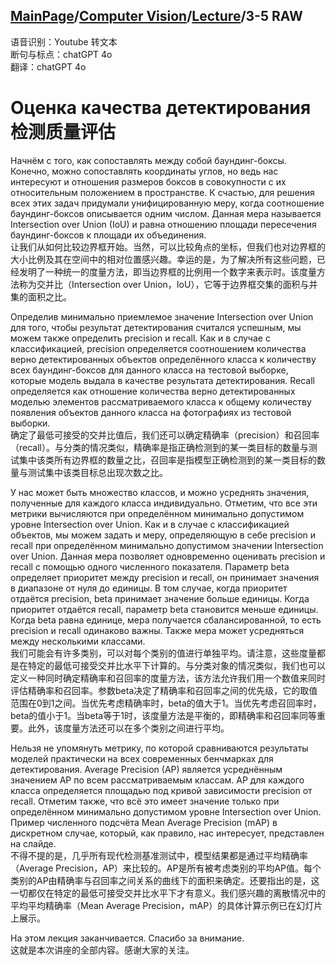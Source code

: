 ## [MainPage](../../index.md)/[Computer Vision](../README.md)/[Lecture](../Lecture.md)/3-5 RAW

语音识别：Youtube 转文本  
断句与标点：chatGPT 4o  
翻译：chatGPT 4o  

# Оценка качества детектирования <br>检测质量评估

Начнём с того, как сопоставлять между собой баундинг-боксы. Конечно, можно сопоставлять координаты углов, но ведь нас интересуют и отношения размеров боксов в совокупности с их относительным положением в пространстве. К счастью, для решения всех этих задач придумали унифицированную меру, когда соотношение баундинг-боксов описывается одним числом. Данная мера называется Intersection over Union (IoU) и равна отношению площади пересечения баундинг-боксов к площади их объединения.  
让我们从如何比较边界框开始。当然，可以比较角点的坐标，但我们也对边界框的大小比例及其在空间中的相对位置感兴趣。幸运的是，为了解决所有这些问题，已经发明了一种统一的度量方法，即当边界框的比例用一个数字来表示时。该度量方法称为交并比（Intersection over Union，IoU），它等于边界框交集的面积与并集的面积之比。

Определив минимально приемлемое значение Intersection over Union для того, чтобы результат детектирования считался успешным, мы можем также определить precision и recall. Как и в случае с классификацией, precision определяется соотношением количества верно детектированных объектов определённого класса к количеству всех баундинг-боксов для данного класса на тестовой выборке, которые модель выдала в качестве результата детектирования. Recall определяется как отношение количества верно детектированных моделью элементов рассматриваемого класса к общему количеству появления объектов данного класса на фотографиях из тестовой выборки.  
确定了最低可接受的交并比值后，我们还可以确定精确率（precision）和召回率（recall）。与分类的情况类似，精确率是指正确检测到的某一类目标的数量与测试集中该类所有边界框的数量之比，召回率是指模型正确检测到的某一类目标的数量与测试集中该类目标总出现次数之比。

У нас может быть множество классов, и можно усреднять значения, полученные для каждого класса индивидуально. Отметим, что все эти метрики вычисляются при определённом минимально допустимом уровне Intersection over Union. Как и в случае с классификацией объектов, мы можем задать и меру, определяющую в себе precision и recall при определённом минимально допустимом значении Intersection over Union. Данная мера позволяет одновременно оценивать precision и recall с помощью одного численного показателя. Параметр beta определяет приоритет между precision и recall, он принимает значения в диапазоне от нуля до единицы. В том случае, когда приоритет отдаётся precision, beta принимает значение больше единицы. Когда приоритет отдаётся recall, параметр beta становится меньше единицы. Когда beta равна единице, мера получается сбалансированной, то есть precision и recall одинаково важны. Также мера может усредняться между несколькими классами.  
我们可能会有许多类别，可以对每个类别的值进行单独平均。请注意，这些度量都是在特定的最低可接受交并比水平下计算的。与分类对象的情况类似，我们也可以定义一种同时确定精确率和召回率的度量方法，该方法允许我们用一个数值来同时评估精确率和召回率。参数beta决定了精确率和召回率之间的优先级，它的取值范围在0到1之间。当优先考虑精确率时，beta的值大于1。当优先考虑召回率时，beta的值小于1。当beta等于1时，该度量方法是平衡的，即精确率和召回率同等重要。此外，该度量方法还可以在多个类别之间进行平均。

Нельзя не упомянуть метрику, по которой сравниваются результаты моделей практически на всех современных бенчмарках для детектирования. Average Precision (AP) является усреднённым значением AP по всем рассматриваемым классам. AP для каждого класса определяется площадью под кривой зависимости precision от recall. Отметим также, что всё это имеет значение только при определённом минимально допустимом уровне Intersection over Union. Пример численного подсчёта Mean Average Precision (mAP) в дискретном случае, который, как правило, нас интересует, представлен на слайде.  
不得不提的是，几乎所有现代检测基准测试中，模型结果都是通过平均精确率（Average Precision，AP）来比较的。AP是所有被考虑类别的平均AP值。每个类别的AP由精确率与召回率之间关系的曲线下的面积来确定。还要指出的是，这一切都仅在特定的最低可接受交并比水平下才有意义。我们感兴趣的离散情况中的平均平均精确率（Mean Average Precision，mAP）的具体计算示例已在幻灯片上展示。

На этом лекция заканчивается. Спасибо за внимание.  
这就是本次讲座的全部内容。感谢大家的关注。
